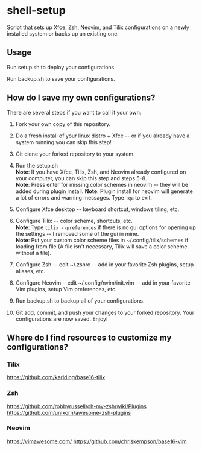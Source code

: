 # shell-setup
Script that sets up Xfce, Zsh, Neovim, and Tilix configurations on a newly installed system or backs up an existing one.

## Usage
Run setup.sh to deploy your configurations.

Run backup.sh to save your configurations.

## How do I save my own configurations?
There are several steps if you want to call it your own:

1. Fork your own copy of this repository.

2. Do a fresh install of your linux distro + Xfce -- or if you already have a system running you can skip this step!

3. Git clone your forked repository to your system.

4. Run the setup.sh <br>
**Note**: If you have Xfce, Tilix, Zsh, and Neovim already configured on your computer, you can skip this step and steps 5-8. <br>
**Note**: Press enter for missing color schemes in neovim -- they will be added during plugin install.
**Note**: Plugin install for neovim will generate a lot of errors and warning messages. Type `:qa` to exit.

5. Configure Xfce desktop -- keyboard shortcut, windows tiling, etc.

6. Configure Tilix -- color scheme, shortcuts, etc. <br>
**Note**: Type `tilix --preferences` if there is no gui options for opening up the settings -- I removed some of the gui in mine. <br>
**Note**: Put your custom color scheme files in ~/.config/tilix/schemes if loading from file (A file isn't necessary, Tilix will save a color scheme without a file).

7. Configure Zsh -- edit ~/.zshrc -- add in your favorite Zsh plugins, setup aliases, etc.

8. Configure Neovim --edit ~/.config/nvim/init.vim -- add in your favorite Vim plugins, setup Vim preferences, etc.

9. Run backup.sh to backup all of your configurations.

10. Git add, commit, and push your changes to your forked repository. Your configurations are now saved. Enjoy!

## Where do I find resources to customize my configurations?

### Tilix
https://github.com/karlding/base16-tilix

### Zsh
https://github.com/robbyrussell/oh-my-zsh/wiki/Plugins
https://github.com/unixorn/awesome-zsh-plugins

### Neovim
https://vimawesome.com/
https://github.com/chriskempson/base16-vim
